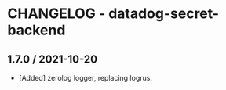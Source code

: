 # CHANGELOG - datadog-secret-backend

## 1.7.0 / 2021-10-20

* [Added] zerolog logger, replacing logrus.